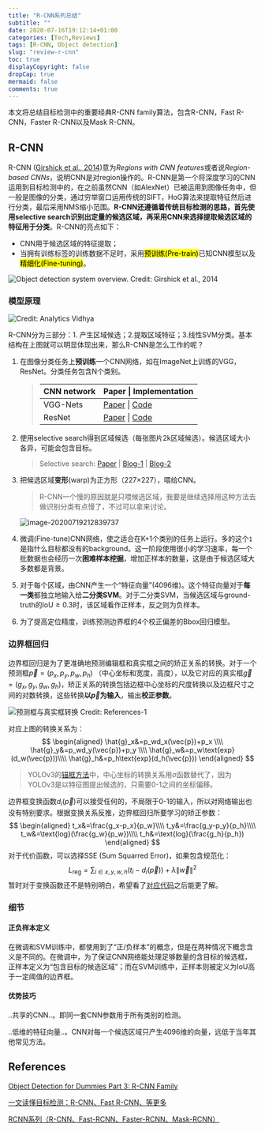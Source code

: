 ```yaml
---
title: "R-CNN系列总结"
subtitle: ""
date: 2020-07-16T19:12:14+01:00
categories: [Tech,Reviews]
tags: [R-CNN, Object detection]
slug: "review-r-cnn"
toc: true
displayCopyright: false
dropCap: true
mermaid: false
comments: true
---
```


本文将总结目标检测中的重要经典R-CNN family算法，包含R-CNN，Fast R-CNN，Faster R-CNN以及Mask R-CNN。<!--more-->

## R-CNN

R-CNN ([Girshick et al., 2014](https://arxiv.org/abs/1311.2524))意为*Regions with CNN features*或者说*Region-based CNNs*，说明CNN是对region操作的。R-CNN是第一个将深度学习的CNN运用到目标检测中的，在之前虽然CNN（如AlexNet）已被运用到图像任务中，但一般是图像的分类，通过穷举窗口运用传统的SIFT，HoG算法来提取特征然后进行分类，最后采用NMS缩小范围。**R-CNN还遵循着传统目标检测的思路，首先使用selective search识别出定量的候选区域，再采用CNN来选择提取候选区域的特征用于分类**。R-CNN的亮点如下：

- CNN用于候选区域的特征提取；
- 当拥有训练标签的训练数据不足时，采用<mark>预训练(Pre-train)</mark>已知CNN模型以及<mark>精细化(Fine-tuning)</mark>。

<img src="https://i.loli.net/2020/07/17/tRNv7GuHwKCJqQU.png" title="Object detection system overview. Credit: Girshick et al., 2014">

### 模型原理

<img src="https://i.loli.net/2020/07/17/o4GUIxzFHdjuA5a.png" title="Credit: Analytics Vidhya">

R-CNN分为三部分：1. 产生区域候选；2.提取区域特征；3.线性SVM分类。基本结构在上图就可以明显体现出来，那么R-CNN是怎么工作的呢？

1. 在图像分类任务上**预训练**一个CNN网络，如在ImageNet上训练的VGG， ResNet。分类任务包含N个类别。

   >| CNN network | Paper \| Implementation                                      |
   >| ----------- | ------------------------------------------------------------ |
   >| VGG-Nets    | [Paper](https://arxiv.org/abs/1409.1556) \| [Code](https://pytorch.org/hub/pytorch_vision_vgg/) |
   >| ResNet      | [Paper](https://arxiv.org/abs/1512.03385) \| [Code](https://pytorch.org/hub/pytorch_vision_resnet/) |

2. 使用selective search得到区域候选（每张图片2k区域候选）。候选区域大小各异，可能会包含目标。

   > Selective search: [Paper](http://www.huppelen.nl/publications/selectiveSearchDraft.pdf) | [Blog-1](https://arthurdouillard.com/post/selective-search/) | [Blog-2](https://www.cnblogs.com/zyly/p/9259392.html)

3. 把候选区域**变形**(warp)为正方形（227×227），喂给CNN。

   > R-CNN一个慢的原因就是只喂候选区域，我要是继续选择用这种方法去做识别分类有点慢了，不过可以拿来讨论。

   ![image-20200719212839737](https://i.loli.net/2020/07/20/uoGblifLVnA5MgP.png)

4. 微调(Fine-tune)CNN网络，使之适合在K+1个类别的任务上运行。多的这个`1`是指什么目标都没有的background。这一阶段使用很小的学习速率，每一个批数据也会经历一次**困难样本挖掘**，增加正样本的数量，这是由于候选区域大多数都是背景。

5. 对于每个区域，由CNN产生一个“特征向量”(4096维)。这个特征向量对于**每一类**都独立地输入给**二分类SVM**。对于二分类SVM，当候选区域与ground-truth的$\text{IoU}\geq 0.3$时，该区域看作正样本，反之则为负样本。

6. 为了提高定位精度，训练预测边界框的4个校正偏差的Bbox回归模型。

### 边界框回归

边界框回归是为了更准确地预测编辑框和真实框之间的矫正关系的转换。对于一个预测框$\vec{p}=(p_x,p_y,p_w,p_h)$ （中心坐标和宽度，高度），以及它对应的真实框$\vec{g}=(g_x,g_y,g_w,g_h)$，矫正关系的转换包括边框中心坐标的尺度转换以及边框尺寸之间的对数转换，这些转换**以$\vec{p}$为输入**，输出**校正参数**。

<img src="https://i.loli.net/2020/07/20/zOVkYJyHlg9uqRt.png" title="预测框与真实框转换 Credit: References-1">

对应上图的转换关系为：
$$
\begin{aligned}
\hat{g}_x&=p_wd_x(\vec{p})+p_x \\\\
\hat{g}_y&=p_wd_y(\vec{p})+p_y \\\\
\hat{g}_w&=p_w\text{exp}(d_w(\vec{p}))\\\\
\hat{g}_h&=p_h\text{exp}(d_h(\vec{p}))
\end{aligned}
$$

> YOLOv3的[锚框方法](https://www.jinhang.work/tech/review-yolov3/#%E9%94%9A%E6%A1%86%E6%96%B9%E6%B3%95)中，中心坐标的转换关系用$\sigma$函数替代了，因为YOLOv3是以特征图提出候选的，只需要0-1之间的坐标偏移。

边界框变换函数$d_i(\vec{p})$可以接受任何的，不局限于0-1的输入，所以对网络输出也没有特别要求。根据变换关系反推，边界框回归所要学习的矫正参数：
$$
\begin{aligned}
t_x&=\frac{g_x-p_x}{p_w}\\\\
t_y&=\frac{g_y-p_y}{p_h}\\\\
t_w&=\text{log}(\frac{g_w}{p_w})\\\\
t_h&=\text{log}(\frac{g_h}{p_h})
\end{aligned}
$$
对于代价函数，可以选择SSE (Sum Squarred Error)，如果包含规范化：
$$
L_{\text{reg}}=\sum_{i\in{x,y,w,h}}(t_i-d_i(\vec{p}))+\lambda\|\vec{w}\|^2
$$
暂时对于变换函数还不是特别明白，希望看了[对应代码](https://github.com/rbgirshick/rcnn/blob/master/bbox_regression/rcnn_train_bbox_regressor.m)之后能更了解。

### 细节

#### 正负样本定义

在微调和SVM训练中，都使用到了“正/负样本”的概念，但是在两种情况下概念含义是不同的。在微调中，为了保证CNN网络能处理足够数量的含目标的候选框，正样本定义为“包含目标的候选区域”；而在SVM训练中，正样本则被定义为IoU高于一定阈值的边界框。

#### 优势技巧

..共享的CNN..。即同一套CNN参数用于所有类别的检测。

..低维的特征向量..。CNN对每一个候选区域只产生4096维的向量，远低于当年其他常见方法。

## References

[Object Detection for Dummies Part 3: R-CNN Family](https://lilianweng.github.io/lil-log/2017/12/31/object-recognition-for-dummies-part-3.html)

[一文读懂目标检测：R-CNN、Fast R-CNN、等更多](https://zhuanlan.zhihu.com/p/40986674)

[RCNN系列（R-CNN、Fast-RCNN、Faster-RCNN、Mask-RCNN）](https://imlogm.github.io/%E6%B7%B1%E5%BA%A6%E5%AD%A6%E4%B9%A0/rcnn/)
